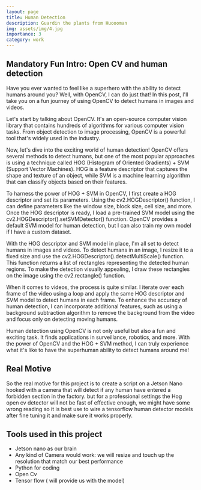 ```yaml
---
layout: page
title: Human Detection
description: Guardin the plants from Huoooman
img: assets/img/4.jpg
importance: 3
category: work
---
```

## Mandatory Fun Intro: Open CV and human detection

Have you ever wanted to feel like a superhero with the ability to detect humans around you? Well, with OpenCV, I can do just that! In this post, I'll take you on a fun journey of using OpenCV to detect humans in images and videos.

Let's start by talking about OpenCV. It's an open-source computer vision library that contains hundreds of algorithms for various computer vision tasks. From object detection to image processing, OpenCV is a powerful tool that's widely used in the industry.

Now, let's dive into the exciting world of human detection! OpenCV offers several methods to detect humans, but one of the most popular approaches is using a technique called HOG (Histogram of Oriented Gradients) + SVM (Support Vector Machines). HOG is a feature descriptor that captures the shape and texture of an object, while SVM is a machine learning algorithm that can classify objects based on their features.

To harness the power of HOG + SVM in OpenCV, I first create a HOG descriptor and set its parameters. Using the cv2.HOGDescriptor() function, I can define parameters like the window size, block size, cell size, and more. Once the HOG descriptor is ready, I load a pre-trained SVM model using the cv2.HOGDescriptor().setSVMDetector() function. OpenCV provides a default SVM model for human detection, but I can also train my own model if I have a custom dataset.

With the HOG descriptor and SVM model in place, I'm all set to detect humans in images and videos. To detect humans in an image, I resize it to a fixed size and use the cv2.HOGDescriptor().detectMultiScale() function. This function returns a list of rectangles representing the detected human regions. To make the detection visually appealing, I draw these rectangles on the image using the cv2.rectangle() function.

When it comes to videos, the process is quite similar. I iterate over each frame of the video using a loop and apply the same HOG descriptor and SVM model to detect humans in each frame. To enhance the accuracy of human detection, I can incorporate additional features, such as using a background subtraction algorithm to remove the background from the video and focus only on detecting moving humans.

Human detection using OpenCV is not only useful but also a fun and exciting task. It finds applications in surveillance, robotics, and more. With the power of OpenCV and the HOG + SVM method, I can truly experience what it's like to have the superhuman ability to detect humans around me!

## Real Motive

So the real motive for this project is to create a script on a Jetson Nano hooked with a camera that will detect if any human have entered a forbidden section in the factory. but for a professional settings the Hog open cv detector will not be fast of effective enough, we might have some wrong reading so it is best use to wire a tensorflow human detector models after fine tuning it and make sure it works properly. 

## Tools used in this project
- Jetson nano as our brain 
- Any kind of Camera would work: we will resize and touch up the resolution that match our best performance
- Python for coding
- Open Cv
- Tensor flow ( will provide us with the model)



